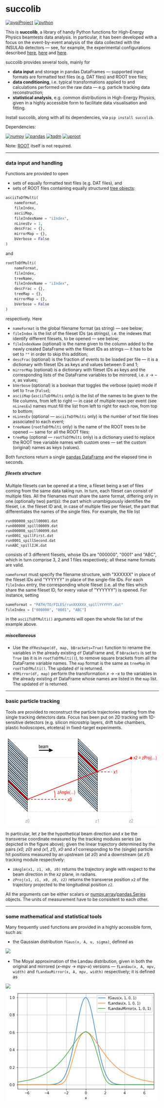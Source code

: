 # succolib

[![pypiProject](https://img.shields.io/pypi/v/succolib.svg)](https://pypi.org/project/succolib/) [![python](https://img.shields.io/badge/python-3-blue.svg)](https://www.python.org/)

This is **succolib**, a library of handy Python functions for High-Energy Physics beamtests data analysis. In particular, it has been developed with a focus on the event-by-event analysis of the data collected with the INSULAb detectors &mdash; see, for example, the experimental configurations described [here](http://cds.cern.ch/record/2672249), [here](http://hdl.handle.net/10277/857) and [here](http://cds.cern.ch/record/1353904).

succolib provides several tools, mainly for
* **data input** and storage in pandas DataFrames &mdash; supported input formats are formatted text files (e.g. DAT files) and ROOT tree files;
* **data conditioning**, i.e. typical transformations applied to and calculations performed on the raw data &mdash; e.g. particle tracking data reconstruction;
* **statistical analysis**, e.g. common distributions in High-Energy Physics, given in a highly accessible form to facilitate data visualisation and fitting.

Install succolib, along with all its dependencies, via `pip install succolib`.

Dependencies:

[![numpy](https://img.shields.io/badge/numpy-blue.svg)](https://numpy.org/) [![pandas](https://img.shields.io/badge/pandas-blue.svg)](https://pandas.pydata.org/) [![tqdm](https://img.shields.io/badge/tqdm-blue.svg)](https://github.com/tqdm/tqdm) [![uproot](https://img.shields.io/badge/uproot-blue.svg)](https://github.com/scikit-hep/uproot)

Note: [ROOT](https://root.cern.ch/) itself is not required.

---

### data input and handling

Functions are provided to open
* sets of equally formatted text files (e.g. DAT files), and
* sets of ROOT files containing equally structured [tree objects](https://root.cern.ch/doc/master/classTTree.html):

```python
asciiToDfMulti(
    nameFormat,
    fileIndex,
    asciiMap,
    fileIndexName = "iIndex",
    nLinesEv = 1,
    descFrac = {},
    mirrorMap = {},
    bVerbose = False
)
```
and
```python
rootToDfMulti(
    nameFormat,
    fileIndex,
    treeName,
    fileIndexName = "iIndex",
    descFrac = {},
    treeMap = {},
    mirrorMap = {},
    bVerbose = False
)
```
respectively. Here
* `nameFormat` is the global filename format (as string) &mdash; see below; 
* `fileIndex` is the list of the fileset IDs (as strings), i.e. the indexes that identify different filesets, to be opened &mdash; see below; 
* `fileIndexName` (optional) is the name given to the column added to the newly created DataFrame with the fileset IDs as strings &mdash; it has to be set to `""` in order to skip this addition; 
* `descFrac` (optional) is the fraction of events to be loaded per file &mdash; it is a dictionary with fileset IDs as keys and values between 0 and 1;
* `mirrorMap` (optional) is a dictionary with fileset IDs as keys and the corresponding lists of the DataFrame variables to be mirrored, i.e. *x* &rarr; *&ndash;x*, as values;
* `bVerbose` (optional) is a boolean that toggles the verbose (quiet) mode if set to `True` (`False`);
* `asciiMap` (`asciiToDfMulti` only) is the list of the names to be given to the file columns, from left to right &mdash; in case of multiple rows per event (see `nLinesEv`) names must fill the list from left to right for each row, from top to bottom;
* `nLinesEv` (optional &mdash; `asciiToDfMulti` only) is the number of text file lines associated to each event;
* `treeName` (`rootToDfMulti` only) is the name of the ROOT trees to be opened &mdash; same for all the ROOT files;
* `treeMap` (optional &mdash; `rootToDfMulti` only) is a dictionary used to replace the ROOT tree variable names with custom ones &mdash; set the custom (original) names as keys (values).

Both functions return a single [pandas DataFrame](https://pandas.pydata.org/pandas-docs/stable/reference/frame.html) and the elapsed time in seconds.

##### filesets structure

Multiple filesets can be opened at a time, a fileset being a set of files coming from the same data taking run. In turn, each fileset can consist of multiple files. All the filenames must share the same format, differing only in one (optionally two) part(s): the part which unambiguously identifies the fileset, i.e. the fileset ID and, in case of multiple files per fileset, the part that differentiates the names of the single files. For example, the file list
```shell
run000000_spill00001.dat
run000000_spill00009.dat
run000000_spill00099.dat
run0001_spillFirst.dat
run0001_spillSecond.dat
runABC_spillIJK.dat
```
consists of 3 different filesets, whose IDs are "000000", "0001" and "ABC", which in turn comprise 3, 2 and 1 files respectively; all these name formats are valid.

`nameFormat` must specify the filename structure, with "XXXXXX" in place of the fileset IDs and "YYYYYY" in place of the single-file IDs. For each `fileIndex` entry, the corresponding whole fileset (i.e. all the files which share the same fileset ID, for every value of "YYYYYY")  is opened. For instance, setting
```python
nameFormat = "PATH/TO/FILES/runXXXXXX_spillYYYYYY.dat"
fileIndex = ["000000", "0001", "ABC"]
```
in the `asciiToDfMulti()` arguments will open the whole file list of the example above.

##### miscellaneous

* Use the `dfReshape(df, map, bBrackets=True)` function to rename the variables in the already existing `df` DataFrame and, if `bBrackets` is set to `True` (as it is in `rootToDfMulti()`), to remove square brackets from all the DataFrame variable names. The `map` format is the same as `treeMap` in `rootToDfMulti()`. The updated `df` is returned.
* `dfMirror(df, map)` perform the transformation *x* &rarr; *&ndash;x* to the variables in the already existing `df` DataFrame whose names are listed in the `map` list. The updated `df` is returned.

---

### basic particle tracking

Tools are provided to reconstruct the particle trajectories starting from the single tracking detectors data. Focus has been put on 2D tracking with 1D-sensitive detectors (e.g. silicon microstrip layers, drift tube chambers, plastic hodoscopes, etcetera) in fixed-target experiments. 

<img src="./readme_pics/succolib_tracking_scheme.png" alt="readme_pics/succolib_tracking_scheme.png" width="628" height="300">

In particular, let *z* be the hypothetical beam direction and *x* be the transverse coordinate measured by the tracking modules series (as depicted in the figure above); given the linear trajectory determined by the pairs *(x0, z0)* and *(x1, z1)*, *x0* and *x1* corresponding to the (single) particle hit positions measured by an upstream (at *z0*) and a downstream (at *z1*) tracking module respectively:
* `zAngle(x1, z1, x0, z0)` returns the trajectory angle with respect to the beam direction in the *xz* plane, in radians.
* `zProj(x1, z1, x0, z0, z2)` returns the transverse position `x2` of the trajectory projected to the longitudinal position `z2`.

All the arguments can be either scalars or [numpy.array](https://numpy.org/doc/stable/reference/arrays.ndarray.html)/[pandas.Series](https://pandas.pydata.org/pandas-docs/stable/reference/series.html) objects. The units of measurement have to be consistent to each other.

---

### some mathematical and statistical tools

Many frequently used functions are provided in a highly accessible form, such as:
* the Gaussian distribution `fGaus(x, A, u, sigma)`, defined as
<img src="https://render.githubusercontent.com/render/math?math=\large \ \ \ \ \ \ \ \ \ \ \ \ \ \ \ \ \ \ \ \ f(x) = A \exp \big[ -(x - u)^2 / 2 \sigma^2 \big].">

* The Moyal approximation of the Landau distribution, given in both the original and mirrored (*x*&ndash;mpv &rarr; mpv&ndash;*x*) versions &mdash; `fLandau(x, A, mpv, width)` and `fLandauMirror(x, A, mpv, width)` respectively; it is defined as
<img src="https://render.githubusercontent.com/render/math?math=\large \ \ \ \ \ \ \ \ \ \ \ \ \ \ \ \ \ \ \ \ f(x) = A \exp \big\{ - 0.5 \big[ {x - \mathrm{mpv} \over \mathrm{width}} %2B {\exp\big( {x - \mathrm{mpv} \over \mathrm{width}} \big)} \big] \big\}.">

<img src="./readme_pics/test_plots_statDistros.png" alt="readme_pics/test_plots_statDistros.png" width="500" height="375">
